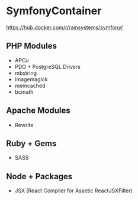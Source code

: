 # SymfonyContainer

https://hub.docker.com/r/rainsystems/symfony/

## PHP Modules
* APCu
* PDO + PostgreSQL Drivers
* mbstring
* imagemagick
* memcached
* bcmath

## Apache Modules
* Rewrite

## Ruby + Gems
* SASS

## Node + Packages
* JSX (React Compiler for Assetic ReactJSXFilter)